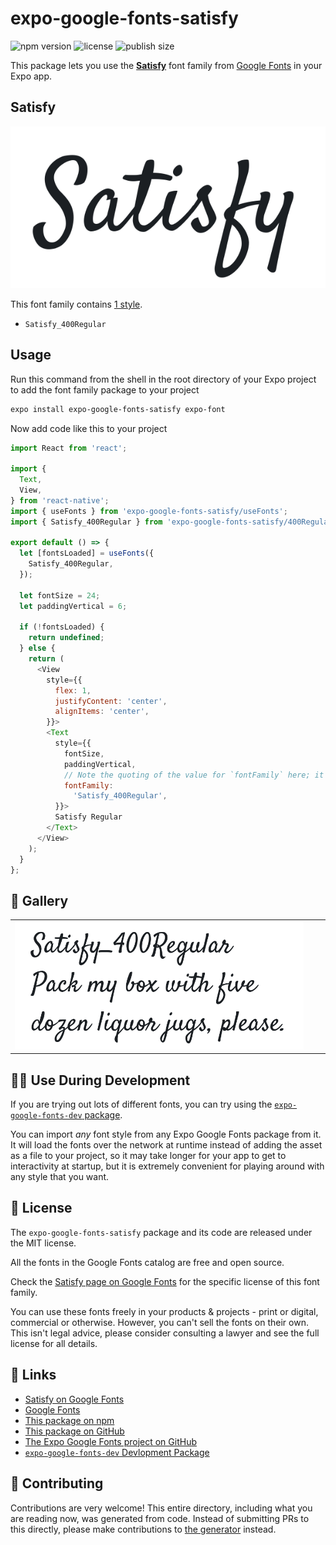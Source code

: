 # expo-google-fonts-satisfy

![npm version](https://flat.badgen.net/npm/v/expo-google-fonts-satisfy)
![license](https://flat.badgen.net/github/license/expo/google-fonts)
![publish size](https://flat.badgen.net/packagephobia/install/expo-google-fonts-satisfy)

This package lets you use the [**Satisfy**](https://fonts.google.com/specimen/Satisfy) font family from [Google Fonts](https://fonts.google.com/) in your Expo app.

## Satisfy

![Satisfy](./font-family.png)

This font family contains [1 style](#-gallery).

- `Satisfy_400Regular`

## Usage

Run this command from the shell in the root directory of your Expo project to add the font family package to your project
```sh
expo install expo-google-fonts-satisfy expo-font
```

Now add code like this to your project
```js
import React from 'react';

import {
  Text,
  View,
} from 'react-native';
import { useFonts } from 'expo-google-fonts-satisfy/useFonts';
import { Satisfy_400Regular } from 'expo-google-fonts-satisfy/400Regular';

export default () => {
  let [fontsLoaded] = useFonts({
    Satisfy_400Regular,
  });

  let fontSize = 24;
  let paddingVertical = 6;

  if (!fontsLoaded) {
    return undefined;
  } else {
    return (
      <View
        style={{
          flex: 1,
          justifyContent: 'center',
          alignItems: 'center',
        }}>
        <Text
          style={{
            fontSize,
            paddingVertical,
            // Note the quoting of the value for `fontFamily` here; it expects a string!
            fontFamily:
              'Satisfy_400Regular',
          }}>
          Satisfy Regular
        </Text>
      </View>
    );
  }
};

```

## 🔡 Gallery


||||
|-|-|-|
|![Satisfy_400Regular](.//400Regular/Satisfy_400Regular.ttf.png)||||


## 👩‍💻 Use During Development

If you are trying out lots of different fonts, you can try using the [`expo-google-fonts-dev` package](https://github.com/freeboub/google-fonts/tree/master/font-packages/dev#readme).

You can import *any* font style from any Expo Google Fonts package from it. It will load the fonts
over the network at runtime instead of adding the asset as a file to your project, so it may take longer
for your app to get to interactivity at startup, but it is extremely convenient
for playing around with any style that you want.

## 📖 License

The `expo-google-fonts-satisfy` package and its code are released under the MIT license.

All the fonts in the Google Fonts catalog are free and open source.

Check the [Satisfy page on Google Fonts](https://fonts.google.com/specimen/Satisfy) for the specific license of this font family.

You can use these fonts freely in your products & projects - print or digital, commercial or otherwise. However, you can't sell the fonts on their own. This isn't legal advice, please consider consulting a lawyer and see the full license for all details.

## 🔗 Links

- [Satisfy on Google Fonts](https://fonts.google.com/specimen/Satisfy)
- [Google Fonts](https://fonts.google.com/)
- [This package on npm](https://www.npmjs.com/package/expo-google-fonts-satisfy)
- [This package on GitHub](https://github.com/freeboub/google-fonts/tree/master/font-packages/satisfy)
- [The Expo Google Fonts project on GitHub](https://github.com/freeboub/google-fonts)
- [`expo-google-fonts-dev` Devlopment Package](https://github.com/freeboub/google-fonts/tree/master/font-packages/dev)

## 🤝 Contributing

Contributions are very welcome! This entire directory, including what you are reading now, was generated from code. Instead of submitting PRs to this directly, please make contributions to [the generator](https://github.com/freeboub/google-fonts/tree/master/packages/generator) instead.
